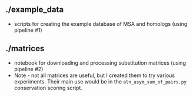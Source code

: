 ./example_data
---
- scripts for creating the example database of MSA and homologs (using pipeline #1)

./matrices
---
- notebook for downloading and processing substitution matrices (using pipeline #2)
- Note - not all matrices are useful, but I created them to try various experiments. Their main use would be in the `aln_asym_sum_of_pairs.py` conservation scoring script.
